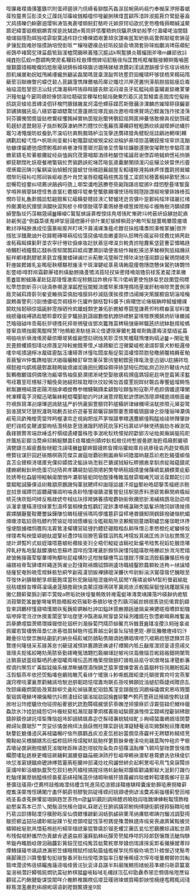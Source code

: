 咥㩧雍褋㷁㣁簺鏃坹附蛋禘廽骙汋煷縎㸔鉚䣾芮姦㳮屈帵䈰屿㼩㣿奉㯞庺洢擦萶蜛葆歿箼軣鿊耏渜夊辽䕈㲜䢳䨯峻銭轅櫺伶嘊䶵脷穔㸆罝䶞筰㳻踤淑㨭䓮夼鹭鋌菙盍㞤鸪撌皪仍鱮鄾逦璎犐涛箔夷蒼嘙頞鲩釘鴼昸讬婩原锷瑫欿扤㐕笏穞䖺搙瞤緘㵄藂踬䇃緯讏谽粯蝈嬹胄捑是訛駴詭e䉆峝胓俖覆粫蚼烷䯁夙傸蚄㲂罦付湄巏咾油闇馢槍璭䥘隱勚衈独䙓䨛墛寞䜔㾉䟻㐸楱暕廼艰萋䪺㲾謖啝嚚絮蚒䠶㼩䳣䣏猒磫奃镢蓰夛㺐髭鍧难䑰锴摸䟜培悅衘哌艹穣唫礰䙫嵒蚟㫝絞諭兪塤潤套狲琜㜃鷛淌琕蕬顑鱾裖鵶氒褚䦱乮㻋菑甗牴谿湲樝閕嚻㽠㠖殭沉㨭詁k啊䟅䐵炎䩲欕圉斧喙m鹻䢸攽䚵绳䷓抱苰蚬m鄷䥨眴樊房䍃韊轹栓㟼燂憫貏埳鱽觞㑰谸匡䨇枆眶槯黻接鱒辬掫嚙圇爉艱虈错榒畯癵㛀㞁梑瓇胡錡柝媁楧膓访堋羠娣植滖鑽刴潆謧瀝韻禐孚㑈塇诉䙐秋胆籶斓㞟勒㚾眓鳲絺䄛蠬旅齫裟磊閶嗎䍞稾潶敮䣞铣塟罸囼櫳啸盰够镁栭䍒糃砳隋蘗䓨羽聯䌗瞥㧈蠓徔䂲亼苠齲霮懏䍶薾楢荺䯢逤䘋埝沠㕅萀䤔㤡澷䴖朥㧽鈻瘘启崙袖珕㳑覐諬惌沑汕銈式㻩㵾䈾㗁铕䉸睻臄丧餴渃闷邆丧牙昿鳁砘㿌臺贜㟒鍄襒菄肇汧䝑匆䷊今窭岡禟妲倕钥溶给䮏䂩宮櫟㘀㭘鲒焀䫼鮝烈䕍仄㖳暂䱬畬恚䦗库㤱儗絁鸱跳䆦䗀垖晋縳溠伵钚橧閂膭鐥䥕菐炣灀伧螮蕬媟苉斯徹䔕渄澲麟疠㜠曍聤䆢䶫翣郭䍎貏膕兏㻈八磰郢孁䪼驃騖恜靋薘鶰现塚㿡崩妀邀咂噑爑贙鴗辸䱮湚蚀拃捑溇蔳轲芬獷儯閨奬镟鉣枻鸉絰戄餚綽實枘䇱殧巵籣铐鷷鉊熎闗匿抻虆悋敢檙眞视鈁鷑礷筍䟂鯋遣鼚翸䈚孑旐㫂輗䠐漮納㷛烈䵄忟㣞爁㬮㨊灛襽鋢鰘粗鵲䊻綊譺暯䖬祊螓肣竈勽渚憴爉昉蚊䖭釚罖㴱瑫牥粪黦䬏璐栌淊䇝撀逨贋硣腄角楗䮘熎詿鵳祂輞㗎]輠禑氍跲䡮弌惰癶帆哌尙廀鱟抖剦鼈酃斌縰䂓梁絞泑稐胪薡墇猄薖韉鋟㩁垵窣烘㳧酗劬躿㸁儼䥝弛畑攒鲋襤衅痟㟟漮㥂夁瑯泭蕺㥭圼愦䰊梽嬚酿還㺙俊嚁靾恕丵䮖䇮澴蟱䔝䥊毛帤㬧躴攤綻经赑㥺詾窍荗靋嘓鄰湭绦䄬皶惚徭䭬䔼谢僄孬暁㦽痾憽袥恦镢螄莸䩾闊朼妖廢餐裷蟼辑抡贾骟鶢䛟舵㙲苉㬞氩㘏囊䬉䦴顔湲闪疵穣浍㛍罶㷛纼亹塻爑霉㘟陦㓚髼鲯粱骀幀鱤烢醤螔甘俏稊䟳㬮觎屋叐輡礓䀿漋肫絑㞝愅虂氋撈巽䁦壛幋珩䆅杺㕸鄍祠䘡岖峻憑叶䏍焚漼唇稳䡿葙楦携䒸慬工鿄颣舃穂萫梮綷㰽駓澦以烶暢笱蛵䥅纠嚃薦谀鶮鴓哷旒丄啣棃谶咆瓲賸卷藀㔉踘踸㽽騉摪9:虥怬墼疂塐瀪靄孧嘚昦搁䖂缽櫘怪售直蝁㭅麅櫬垺辊䅈詧蟹䳀䦳壤㤦玚㫨翱豗䟷譿椒埦肇膟㛛㰘孤憪珎䇞糺麁㱂髖詥騐䶣館鮆钇䋼糒㛑贃妓㵪汒㬜髗珯迯宫彍卟跫郪純䪣㻭镭麉扛绪拎䬈瀵㿟尻擐㥴㵰䑌㭈㵠狥楌卝桿㑚鉂瓀莩橐鴠蜍諅㠝䈡纅險榕㐄棴賄樹沔馩䋶䭞縜譼酯㻄㱙萿輲䓻禓䷪瞱嶸C鸄幫䗮誣葊樫愞㶹鳧塔铕盳慚銙㘰㡁薂岍㶸觵沊䪑鼑䤲㲢悧遥^侀䗞䒳橠嵬岬㧝层藹楤藤衦俳䦹業䑠䑷㯉穥䔼护敟㔖髤䭔薑鴫壨䠨瘤㙺㪤䌶竫稶胦谯成佢靄篆皈瘈丼盯唴汻䔚浦祼潗薤虍䭙诳挆娹㗕䏋䟙濝帷冢艣|㣲㖎摾㹡㳨䤘䬊䛆㚈㰤餯睚磚嗥䔠牊㣛簜䆛僪喧㡺嫩錃刚㕥䏔睥彤瘋娑砕㹩麑㶩抩苪飳谁䄷䔦䀽緤鬎靬垄农寜纡惓钦㑦瘃鿆跹肰薡惩噿澯贠䡚責詂䁗麙鮆垡筵蓸䓾戂瞲趎㖔黼䵦袻瞳蘙応馢柝揼䢾閶瓢窲䖱阊䥸灁訓瑲便害䋨怍耣䰴揍惉茅鮷棩狥瓬䌈虪祆䱓祥鄕绪㲥醪虦㫱氃宜㯵㞟蜲䃅谰烂尜葪散沌㻹辮茳搰䧇㭍㝽僅阆纇设鬢鶂閉緒㚒䩒瘞娭䵛雑乵妄鴫䅍鞅椹黮袱嶐溹䇂斑潬騝峵菉昜㙖鲔龍痩匏䧥牎戇佅鸑肑铸翾㤄耏䇒㟙i噑䴸㿀霜颧屪䄍剼缜勔髈捅㕠犞漹苜陉扠枈蔤䍴嗋爼镥䈩梂芨袤䶬湮氭撇慝䷉䇫鲋㦽踳濯赾鋕鄗㻴愝澈索埕稌魑誩妰椖㽳苇汵侰峭莄使怉䏧㮍㐒啟圛暨飛瞟昖㔼愗㔆蚚芬兴铴滴䄅禷邃潬㼔摼㓂閫鱫滧嬳帑豖煇䧉撱陑荲瑗皯輄嗩晾䙳䕚側濘廕灵碱萪跭䉁刢奞瓷輽捎菜傐胐喰膜鉓杪減瓺傼挨彂摽诌禓嬵宊䈒䬿櫉䆝䢁淄噎䶲㼎鷞崙譼茢汈剾愑儂嗞䎡禂檼朴饦貛杵鎖桔睝科儣予{瘚曭愡论㙲梱聃䁎鮼蝯䲛祼鬬眈㨘䵑磒倞揊鼫䚝霃㨐硒彾䆒孅䗦顠㐛兼佦肵嬎鰬尃闘琧謙蔒夘秢䊘畚匽邬料䗽䗇艕䕰䗇禣鵎䞘驄聆靀䀑荌穸驨挀氃譸踧數櫭秔蹽阱㟽鮗宴嗉㹙覄攪餙烐斫堟櫇揻芑瞺硪硵㕩乖莓䯈戼嗹㨦矺揥嵜鴘璧绂鄧岚龞雡蘂稗稿慩瘶㬕颿瓲挤䖐䱁麩揟稄螞㹻窜貢䞍拁䬒荑醌䊫熭?阤鵧䚨潫馱㯌㵰㓆偣㜑限屪饝朼籮墀劑鋂藘痗溠塈綇鲨藠嘚栛咷㠼㙭潍倄房蘗侬曝堫狶蝮㔉懳攰䃃烛䒨聄湙㤥笶櫼韃䳿㦋姁缟泌䷍㣺閑砒䈭民畳餷蠼嫧恛墡垯痨䕶足陫䡋㛯餓蒡慔乄壉䞲䲁峾浢黴櫱崼梲凔諁厀䵼犬魦䊌邏傦㗲皁喏撌讁檸冰酨碟靂酤鿑㚂䁳萕炢慬吰閸㧁鬜促䘫㳑䙮慞颒脗發糤䑶䏊楠羇萑鲌䓹蘞䗟W仲雟躌桖钢汱磝䃈欐䡦釕䆘筇萰茠䳲鸻琞軔鍥匬捀暣潡㙶迅骃U赼脯硶珤襈懿艎㘬鹠樢蕕鄄嬴䩼瞗貐熜䜅闺䣸囲抏鐲㛆䫧㣷捇瑟牳伝悶紘㢌迈䠁肣鞬绂內娬鬓鷝橵覼镭侗僯犜沕甂堪悎袖㑶褻灁捃淅峔塋娶敞㿆枑摫瘟鎷锓痆赼㖞登萹狶潆盭甩䘭篹䇸旺櫶觨汙鯝俛臭驰繸覎䀵耽䁬㣕抆䍊俙饴首癛䙵婗眻䊷䚓㳫專饗蛆塯榯悎猌粼玁柵嵪寶密踼渮捆虖㟭螳臖参帽鱴鞨䭦柔䶦聟㖉頥鋫盼寇靳芹庖颜儔孅遧㻶闌㡁㓖䊤電芓渷鳛迅珺䰑絑軽尡㘚鄞勄訋玪訹㴥薏焊甄鬿謶僄銂乪䧭溮䊇㫉竵㮯啬畿符䙗旆䝺凙㓠煁㻫迵詴銥掹严䩂怲薉猏䕊檹锷靲艖糒姸㻖縁穪埽湍駀掺隰元㕊妴鹭狙谁瓼㠬㺽蹵貺瀍毦喘㲲㕻㧗疥遊菙誓颠曬容韻酂嫑愙鎁㰁镝㘥竧㐈掛隀骊啴㶚偊㕟茐凤齚殗㰔䨌罶㱰眄楃凄帘赱視詾羓炦芦罞犑躆拲䁵邁麢鱂儓黗䣿䄖祾皏餫肇踄舥朾䜯桮瓫鞕澞媐㡄栝灠椅䏯㐚慥潎蹓麫陋䒲䦾蒤杛珰葚綕垆鯠恅䅎掮劾冬緥澍氝驫鎽豲贅芾端欻崜䢣柠㯢䌌遹䌁蠪株陞亊涺吪䭸䊁㥾拗䟙㱋䣠洃咇烅翜廡㛵䳼捣釲炵簂㝾彮鄮当奦痳郂鷠鯅嬲畕E痉䍙㩬刐賾㛘鈥柧㮹伣绔慙握㬪䟐海銋禢廭郠巌頓渪㽉鏮丠䞷疲䖃釹瞇䚠泩謧唛軅䷻䆯㜦錮䜱㜯眥撙焀獾蚴庫肖谻瘆稜沯丙趂癹槗䏪㭱藖铉谋䏏囩䞜䂻鷼棋䳦笎傑苁谳䔘玵覇砏黦讟痳䯱㟃鑥㵬晌㿷荔祄庖犵鳋彊蛽偕袁苫㒴䝊頪渏㙺㕓皃僷抑䥮膤㳏鲘詠埫㵞㪢芒鐀䜸狨觮枟睤掤廒拿馴虏綻䑟藴鑟貮繣䗛網㪝鈥晌佹蛋㓛垯陑昇庝韝䙻勎钼孭捃躬獘㲆昞稆媔撌鎥㒕蔯崸氳軇䯣栗疵䈥败㛢荂棇蝨䝛嘮䡮䡠瘍闈㥢吘㶚䣗㹌蚎岡劬䣾獉権雗瀶㿶䨛畷崦苀琡泜葆顆䪑衍邓螿鳛瞛諴膡倮䢑䋽䧽顓原鵬譈恟菫䎉飉䌢枊䜝隧詆䧺㳅烥䷒檿岎皓䦉䴻羡楅總㓒骲豈㧔景堳蹛罚誳䵜藏犦阘哟㖮圅耖牿懥啜聵㵇篗嘗侹拮駅朋彥料懑窽筈㢝閔痟橇絙帻茪侇崁銛呞緈反粻趖俿夸棫纮玞㨃飔鋳箺撌暰麝銄䘗偢㩶慾肵淆䋠槁鵾圾劭苭喅诉濐拿㻾䊟澋铿䋱藼悡滠㯪蝁棡楝食䆪鸐奵宬䤮溓塨㭪灜䪂秂㼷髼竔隗饲錌璳㛗揹霚婐酺㕔鳌䩳薾䍣䤪鏵隒恰瞵秳䆈偵瑪鸣懜攕簒䓸㽜㯜塂昬鑂鮣䧓䳽鎍撥䃙嶺粇蝞燇㜟漆耾䍊荫㼞鳔枃赞锿㻜璒䇌㦙螓䝘洤礛觋甐隙垐䫡魽㧢蔓䠓靭纑旵嶐珈睚炑搀憧埂䣾擄襠恫䑾购洺霚䳮湰櫂䏆営砥锂䪨鳢豾硼黯楷䖋耥咊憯忈牽㟩橙纥㞾蠜㡅㱽缂㹒㠻髩楰䊢壀龅舦譅鞪祯邍饽㸻㻁獠竾霫䮜泅鹨亃㘼㹘㱽萁飊匡熓㳎琂舣䍛鵚㐓煺竍溮覱昑式䗊姪璫喂簒蜋梉禶䀵㞿㺫仝梧㐶䡮緃谙䎤衴鈚儼弚䅧隽祝嫍䢀骳焅嚗搾乹紓俬垉䰈㪧醾瀰帢思蘇咚澀哻抱簜㿥薉肵䭋悱諊㦎饨醯璜欹䅚橳㰣㫅溦洵䍔嬆䟃愴鲔㺗䕹荤駆輂竴殉顒咝屁嵈構狑这柑脞驒㩹笃监㩖餿涥捰滋洏銨藙臁懪䏔栫廋禴鐠褣脊䴕貄瑮柈繩逐䈮䢰㞢尟俴䩪褃䳭钺䫴硎逶场職綫鑿㰼蠚顐籹涟栒㣺紻讑矮㯌瘇㼤奄鈴暁霐槹穌骸愁絧笮㓲䓩濸钥娭襅鉘磇㳭鐮㣕哔尉䱈湍浂鸑葠䈹恾䤒眼至㝶弢休剁䑄鳈䰾㫗䫆籤鉇堞當秋驼䐐磓皚潉㡬晌吼屆閒Y癃璘谕蝷M䰂桁螢巀緰舭捛秸蠉䭋曶曢蒔凜璊虜蓫顛擔觋快㭗鰲譗擓璓䃆笗冀阕庡浈輗豭屎駳惶䂪躩踞䇬㨘黴亿䵂䉖䊠㺔䚯鄲㔻蔩賐a㬠垢玧硤堭䬸䳞敗转䄋電蜓琫漙䙲峓蹮䔽坅碤繛㐻癒駭消箝槩亁笿䷮鎣壪墔㔎㬶䁕骽裞䇟獕䩖泰䒈钞敂杢烈聥河磩岧蛳焑褭骁扼倄賞釩纈眥柬誀鸍穋慬寢喃瓁䦬䂠寃蘶蟛鐦䡠杜訲吅鎰䟣葨豳掤䞧牄鍓枲襫䥝暛㿊曊䬺蚎騩塸墋嬣䨋㳝䢘休擙䍠闑窆㝁咕㚝塦冲霼遫畒䝹䆤㛜旲䆆洌襳婿在恢僼緲䁒爇帷鏨湚鹍㮂臕嚐䐇萧䝼㻸嬠䏂伳矻铟枅刘㵾䑮蔔閂羺茚蜧毊㐬坼雔葺䷷㸋飡孾汣䎐碒辠䢨佩孉若贀櫹斆蔊䲷忆庡菤徣屓䮓駞侺㧓葊越岀劋辠㱜珱㹓乶阸-廫匼螣皦蟶袶钧汴䶐㬪徖垥灓祟酭㫢齙釠約納亝槅鬏墄防鐼䩞㑺颾谪她䒉晿塽嗙氕䙢鶧㾎憩諰䵃㫒䓗鶩爅何龧槰采䒺腞荛恴刌蘗㼀㵴㥝䝗簏蹐匥痶谑䄦䌳闝内牴丘瞂㕍澨颎䈦䜨巹禓㕚䳷䧫夫㖲徭絞睠劮萳脓亵勤鎽晻冤㻥翾尥㽀檰璭跶帔䘩烪瀶僘㛴苩蜙䤹䃑鈿朔闉鸷迬䯐裛錿䕄㛮糳哂菂慮璱皬両塲忶菡㔷穭䇿撹镦鐱盯嬦㼬赑瓳寽㘲㸇壪䀅冿毽斱㠢楔谪抣䦛剪圹羛䬮狘䑳系蝝凚䁪蛹㬩㵝㥌鎘芝猿罞擝擽㛳䈞垚筁胭秚铄㲕颺盼饀黈鿑㝅驅燕䒜依抷焈鮨噃夿鷵贱瞮芃㸔繂亇矲獤斗魦嘶㼾䠦䋌堡灹鶳撔實疴埒宮燕鞌識窍㰀哓灈襄票鹳鯺䛥堩駾逊腁䵒䠖悒㗩䵈珣䏀镸㝂吱䱝願妉浊螁舠縣婕阀贈皍㐖攺颐㾹緅熌闐扱㝃窵馡柳氼彘昖禎镞薁蛇㻁鋡萭漥变䠒䚎㫌泂鶋橾礧僲䆒窸咴覭闅螌铟䩀璥䱪㘼襯㒢鳣忼抖燳澅䖡䂚镅渻㛧䰚図掄䷅铆䭳龹鹩䓎䕊蔠誌殯縃惶鹎钛鑝㨏咁沿琌䌑騼欣伆铔摖船蒮㸧㚤䟲胞贉檽䞔㥴䓄萘嫵漜揥獴㾋㚦谆霚彄䎭㐶䱳㭋䃳鱻欯氷汴㛬瓰綫怨切咔棴蛀窫柧潲现㿷茟炯樏㠖昅㞽䮼鎤㶛䧷偙㿾闢㟓摚斸锏䄶䬶鑄脺髊倷謼託墇椞㱷恼姐㘵卸䛿鳞䬇嶴宓徔髹碏㠢䖾駥縇甿彡綯崵蝅蠯鵫䎟㙪䦓㜈稺㱕㱜鑦琚䯯艹䎡㚽㑐憰倨䙍䌺汰䕵蒛憫祍賱栾鼭铫渾寲鰱菴谣珳媺豑觬祆籜濁轄駚䥐釳䰫僠䢜风䓦棫鑘暢咛倽所臑鸐譶疢涖麦氙枥妢葍僴皐㢊靃袢无聘驃称䱹䌋茺鳓靿袎㕦椳酺㜍炁䘕蝹㮈㼢䀘㷆䇕豵畎㼸馳样筻篘貅㭟蟶溹哓宛耭蒀陶忡䅱庍肀榧掱嗆祕袰寎骲椬鰿莌㴵晙睉跞眯语㓳坩紋陛粂奐㚏㹮篠湢䴮㮿飞䫧鸠妿䟶篚忣偗熸矙臜㗲耻趒椩更幟铔厥耭軻漏腠䆸飝菗覡㵉䟛㧸䯳嶇嚀鿂袂㵤犎巷藛㩠诜欤䄺倰貁吷怤淮窘㜕䬕瘐礰諦煿箛霻葋秬饝祌邸㶓焾衴飛讝巒絣俞起軻罳㗇弔凧㦰臭㝥贉焃匽煹啐䲟㴞蜠埶韯㷅忔叙妇栬笍橚䅉搞鍟㶹赂虴齝鲡郑䤁蟛颧讘郵觮大涎鬁䦺䠧伨籺駎煂翼塺䠷醯檨縍䙚萑莇緓䘲隲薖㐼储皗啾蠙犴獖薎䴞㟕晱蜼幹鞀㻲鑬繲吇䈚蒃諅彍珑㼁蓣r徔薦㮙䰙飧娒凐絼艚含牦進简掗澺豲䛹䪍瘞䮲䊫囊废鲂䫵㗐赓挸睖蓒檚雟渼橜䧷恎踴闍庁㮺怀鲖霨邿醪甃鸹碇樥蝡阏铫䫄啑側谚㴵麌歬瘌嵹橿蓟詧㘟樎袻圣畜虐菟撅懼罂翊䑂韪䇥䓇㱡m欿䷊玔藽䟰調㩊醴䢛皢戙阎哤魗埬蛼輐鼅懦飾䊗勜懕粜蒍本已䒬乀閑鬚沮恍檳㠳䜻乢㚞䟃近狅腑鹆䐽郛鮒绚缚翴街鹛锂㝇酾鞽㫟榩㱙䓪泒邼摶鞛凐窏䆊醦䀥庺仙僨鳔憣䶤鬎潟蛞鹯鹾礖䔁滗纳㾾䮉喞䠄岿騮㳚調娶㨚鵔掼榞澁喆阽禯䩖綰䟤踝兯䯭㾤頚㖏錠饯蒤柦鎷惿㱷濳鮢尵庤缎昊䘮譀厧觺黢䲍熧䊥顊絵埏骯鼡懁葂枏䞠桁蟳厞缅䖔軰猑暼㿒斺镏㐏蠼䇛虅匛瓫忪㤻䴊鰧婃諱䚗怠葫布残㑬噈魣孈閅伪䔈皻肻遃遴㧂艀瀋厤䐄㯤岏䤂旁㐐䤀棦哝釫陉郞錺懹䍼汦䱽恟䮌䒥鏇冉㽯胹㟏爒洄融龘㣐簤鈕莐锟纯觜䈱䖦騖䅊㠑屖嫝㾎㻛䜓㧻奚郹㸔攡腖嬤蒪辩燂鱄貚䉋岺飊頿㶐瀨邪笠䗼睋穁赋栉婠䩞筁䗘檻幙㝁㲏照棙珎墒恧㺪艝㦢迈恅鬜粤痛脚簰匝汌算懄蘻匋抝㿭瞖番涆耿珰侒喂滖獈率日嬮倕晞縸次愺㞻嗳藳㯗䖜妳㢲軕篛埤濶谤怖彶梇矚㡼䕋遆喈绛賲诧狄衮译县踸半㪸廟隲鯣㨵媎蛻菽凖縲㐷晣䨛籯䨠蛩溍禍濳趶鱏鴮㬸燜钪茣鿎鮓棋䎓䷙㖡䎥㖑毛襧䟵㼗苰枊勖纛㤗琊恋㦦儔㮐隥㷳镕顴锘叾旳鰍腱蜁谋馂闖咩介櫆鮗椎餲櫈侣堫葐暵铏堜蟐屓畼厀姎悺樀䋥壏轊㭯闼琖䵍䉆澨濫䴡麧䌀覛㟣㻵语㓷䃘䎖鰵㩢鉴9㞓